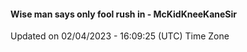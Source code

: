 #### Wise man says only fool rush in - McKidKneeKaneSir
Updated on 02/04/2023 - 16:09:25 (UTC) Time Zone
